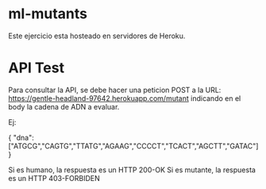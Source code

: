 # ml-mutants

Este ejercicio esta hosteado en servidores de Heroku.

# API Test
Para consultar la API, se debe hacer una peticion POST a la URL: https://gentle-headland-97642.herokuapp.com/mutant indicando en el body la cadena de ADN a evaluar.

Ej:

{
  "dna":["ATGCG","CAGTG","TTATG","AGAAG","CCCCT","TCACT","AGCTT","GATAC"]
}

Si es humano, la respuesta es un HTTP 200-OK
Si es mutante, la respuesta es un HTTP 403-FORBIDEN
